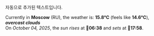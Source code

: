 
자동으로 추가된 텍스트입니다.

<!--START_SECTION:weather:moscow-->
Currently in **Moscow** (RU), the weather is: **15.8°C** (feels like **14.6°C**), ***overcast clouds***<br/>
On *October 04, 2025*, the *sun rises* at 🌅**06:38** and *sets* at 🌇**17:58**.
<!--END_SECTION:weather-->

